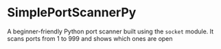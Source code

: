 # SimplePortScannerPy
A beginner-friendly Python port scanner built using the `socket` module.   It scans ports from 1 to 999 and shows which ones are open 
